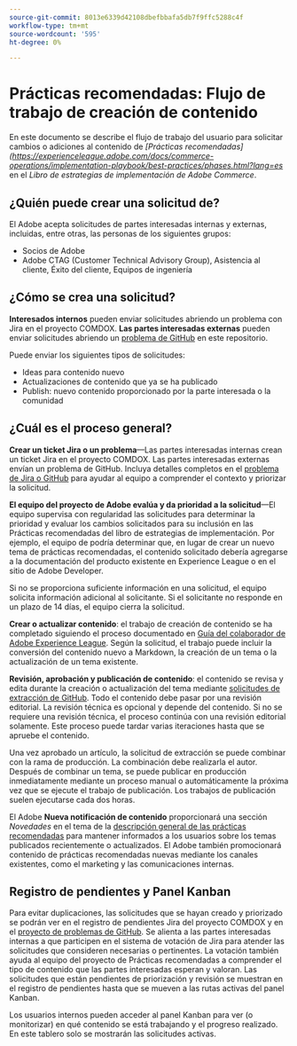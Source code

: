 ```yaml
---
source-git-commit: 8013e6339d42108dbefbbafa5db7f9ffc5288c4f
workflow-type: tm+mt
source-wordcount: '595'
ht-degree: 0%

---
```

# Prácticas recomendadas: Flujo de trabajo de creación de contenido

En este documento se describe el flujo de trabajo del usuario para solicitar cambios o adiciones al contenido de *[Prácticas recomendadas] (https://experienceleague.adobe.com/docs/commerce-operations/implementation-playbook/best-practices/phases.html?lang=es* en el *Libro de estrategias de implementación de Adobe Commerce*.

## ¿Quién puede crear una solicitud de?

El Adobe acepta solicitudes de partes interesadas internas y externas, incluidas, entre otras, las personas de los siguientes grupos:

- Socios de Adobe
- Adobe CTAG (Customer Technical Advisory Group), Asistencia al cliente, Éxito del cliente, Equipos de ingeniería

## ¿Cómo se crea una solicitud?

**Interesados internos** pueden enviar solicitudes abriendo un problema con Jira en el proyecto COMDOX. **Las partes interesadas externas** pueden enviar solicitudes abriendo un [problema de GitHub](https://github.com/AdobeDocs/commerce-operations.en/issues/new/choose) en este repositorio.

Puede enviar los siguientes tipos de solicitudes:

- Ideas para contenido nuevo
- Actualizaciones de contenido que ya se ha publicado
- Publish: nuevo contenido proporcionado por la parte interesada o la comunidad

## ¿Cuál es el proceso general?


**Crear un ticket Jira o un problema**—Las partes interesadas internas crean un ticket Jira en el proyecto COMDOX. Las partes interesadas externas envían un problema de GitHub. Incluya detalles completos en el [problema de Jira o GitHub](https://github.com/AdobeDocs/commerce-operations.en/issues/new/choose) para ayudar al equipo a comprender el contexto y priorizar la solicitud.

**El equipo del proyecto de Adobe evalúa y da prioridad a la solicitud**—El equipo supervisa con regularidad las solicitudes para determinar la prioridad y evaluar los cambios solicitados para su inclusión en las Prácticas recomendadas del libro de estrategias de implementación. Por ejemplo, el equipo de podría determinar que, en lugar de crear un nuevo tema de prácticas recomendadas, el contenido solicitado debería agregarse a la documentación del producto existente en Experience League o en el sitio de Adobe Developer.

Si no se proporciona suficiente información en una solicitud, el equipo solicita información adicional al solicitante. Si el solicitante no responde en un plazo de 14 días, el equipo cierra la solicitud.

**Crear o actualizar contenido**: el trabajo de creación de contenido se ha completado siguiendo el proceso documentado en [Guía del colaborador de Adobe Experience League](https://experienceleague.adobe.com/docs/contributor/contributor-guide/introduction.html?lang=es). Según la solicitud, el trabajo puede incluir la conversión del contenido nuevo a Markdown, la creación de un tema o la actualización de un tema existente.

**Revisión, aprobación y publicación de contenido**: el contenido se revisa y edita durante la creación o actualización del tema mediante [solicitudes de extracción de GitHub](https://experienceleague.adobe.com/docs/contributor/contributor-guide/setup/git-fundamentals.html?lang=es#pull-requests). Todo el contenido debe pasar por una revisión editorial. La revisión técnica es opcional y depende del contenido. Si no se requiere una revisión técnica, el proceso continúa con una revisión editorial solamente. Este proceso puede tardar varias iteraciones hasta que se apruebe el contenido.

Una vez aprobado un artículo, la solicitud de extracción se puede combinar con la rama de producción. La combinación debe realizarla el autor. Después de combinar un tema, se puede publicar en producción inmediatamente mediante un proceso manual o automáticamente la próxima vez que se ejecute el trabajo de publicación. Los trabajos de publicación suelen ejecutarse cada dos horas.

El Adobe **Nueva notificación de contenido** proporcionará una sección *Novedades* en el tema de la [descripción general de las prácticas recomendadas](https://experienceleague.adobe.com/docs/commerce-operations/implementation-playbook/best-practices/phases.html?lang=es) para mantener informados a los usuarios sobre los temas publicados recientemente o actualizados. El Adobe también promocionará contenido de prácticas recomendadas nuevas mediante los canales existentes, como el marketing y las comunicaciones internas.

## Registro de pendientes y Panel Kanban

Para evitar duplicaciones, las solicitudes que se hayan creado y priorizado se podrán ver en el registro de pendientes Jira del proyecto COMDOX y en el [proyecto de problemas de GitHub](https://github.com/orgs/AdobeDocs/projects/6/views/1). Se alienta a las partes interesadas internas a que participen en el sistema de votación de Jira para atender las solicitudes que consideren necesarias o pertinentes. La votación también ayuda al equipo del proyecto de Prácticas recomendadas a comprender el tipo de contenido que las partes interesadas esperan y valoran. Las solicitudes que están pendientes de priorización y revisión se muestran en el registro de pendientes hasta que se mueven a las rutas activas del panel Kanban.

Los usuarios internos pueden acceder al panel Kanban para ver (o monitorizar) en qué contenido se está trabajando y el progreso realizado. En este tablero solo se mostrarán las solicitudes activas.
